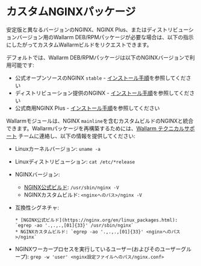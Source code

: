 # カスタムNGINXパッケージ

安定版と異なるバージョンのNGINX、NGINX Plus、またはディストリビューションバージョン用のWallarm DEB/RPMパッケージが必要な場合は、以下の指示にしたがってカスタムWallarmビルドをリクエストできます。

デフォルトでは、Wallarm DEB/RPMパッケージは以下のNGINXバージョンで利用可能です:

* 公式オープンソースのNGINX `stable` - [インストール手順](../nginx/dynamic-module.md)を参照してください 
* ディストリビューション提供のNGINX - [インストール手順](../nginx/dynamic-module-from-distr.md)を参照してください
* 公式商用NGINX Plus - [インストール手順](../nginx-plus.md)を参照してください

Wallarmモジュールは、NGINX `mainline`を含むカスタムビルドのNGINXと統合できます。Wallarmパッケージを再構築するためには、[Wallarm テクニカルサポート](mailto:support@wallarm.com) チームに連絡し、以下の情報を提供してください:

* Linuxカーネルバージョン: `uname -a`
* Linuxディストリビューション: `cat /etc/*release`
* NGINXバージョン:

    * [NGINX公式ビルド](https://nginx.org/en/linux_packages.html): `/usr/sbin/nginx -V`
    * NGINXカスタムビルド: `<nginxへのパス>/nginx -V`

* 互換性シグネチャ:
  
      * [NGINX公式ビルド](https://nginx.org/en/linux_packages.html): `egrep -ao '.,.,.,[01]{33}' /usr/sbin/nginx`
      * NGINXカスタムビルド: `egrep -ao '.,.,.,[01]{33}' <nginxへのパス>/nginx`

* NGINXワーカープロセスを実行しているユーザー(およびそのユーザーグループ): `grep -w 'user' <nginx設定ファイルへのパス/nginx.conf>`